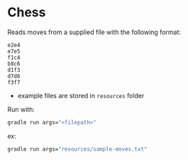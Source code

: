 # Chess

Reads moves from a supplied file with the following format:

```
e2e4
e7e5
f1c4
b8c6
d1f3
d7d6
f3f7
```
 - example files are stored in `resources` folder


Run with:
```bash
gradle run args="<filepath>"
```

ex:
```bash
gradle run args="resources/sample-moves.txt"
```


